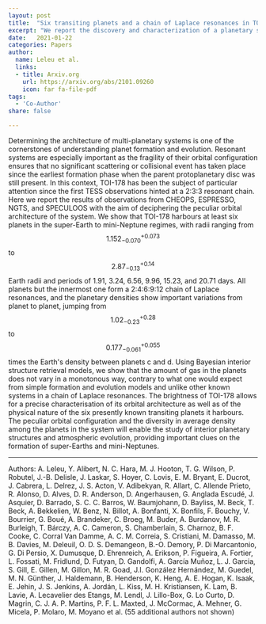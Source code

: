 ```yaml
---
layout: post
title:  "Six transiting planets and a chain of Laplace resonances in TOI-178"
excerpt: "We report the discovery and characterization of a planetary system in which five of the six planets are in Laplace resonance."
date:   2021-01-22
categories: Papers
author:
  name: Leleu et al.
  links:
  - title: Arxiv.org
    url: https://arxiv.org/abs/2101.09260
    icon: far fa-file-pdf
tags:
  - 'Co-Author'
share: false

---
```

Determining the architecture of multi-planetary systems is one of the cornerstones of understanding planet formation and evolution. Resonant systems are especially important as the fragility of their orbital configuration ensures that no significant scattering or collisional event has taken place since the earliest formation phase when the parent protoplanetary disc was still present. In this context, TOI-178 has been the subject of particular attention since the first TESS observations hinted at a 2:3:3 resonant chain. Here we report the results of observations from CHEOPS, ESPRESSO, NGTS, and SPECULOOS with the aim of deciphering the peculiar orbital architecture of the system. We show that TOI-178 harbours at least six planets in the super-Earth to mini-Neptune regimes, with radii ranging from $$1.152_{-0.070}^{+0.073}$$ to $$2.87_{-0.13}^{+0.14}$$ Earth radii and periods of 1.91, 3.24, 6.56, 9.96, 15.23, and 20.71 days. All planets but the innermost one form a 2:4:6:9:12 chain of Laplace resonances, and the planetary densities show important variations from planet to planet, jumping from $$1.02^{+0.28}_{-0.23}$$ to $$0.177^{+0.055}_{-0.061}$$ times the Earth's density between planets c and d. Using Bayesian interior structure retrieval models, we show that the amount of gas in the planets does not vary in a monotonous way, contrary to what one would expect from simple formation and evolution models and unlike other known systems in a chain of Laplace resonances. The brightness of TOI-178 allows for a precise characterisation of its orbital architecture as well as of the physical nature of the six presently known transiting planets it harbours. The peculiar orbital configuration and the diversity in average density among the planets in the system will enable the study of interior planetary structures and atmospheric evolution, providing important clues on the formation of super-Earths and mini-Neptunes.     

---

Authors: A. Leleu, Y. Alibert, N. C. Hara, M. J. Hooton, T. G. Wilson, P. Robutel, J.-B. Delisle, J. Laskar, S. Hoyer, C. Lovis, E. M. Bryant, E. Ducrot, J. Cabrera, L. Delrez, J. S. Acton, V. Adibekyan, R. Allart, C. Allende Prieto, R. Alonso, D. Alves, D. R. Anderson, D. Angerhausen, G. Anglada Escudé, J. Asquier, D. Barrado, S. C. C. Barros, W. Baumjohann, D. Bayliss, M. Beck, T. Beck, A. Bekkelien, W. Benz, N. Billot, A. Bonfanti, X. Bonfils, F. Bouchy, V. Bourrier, G. Boué, A. Brandeker, C. Broeg, M. Buder, A. Burdanov, M. R. Burleigh, T. Bárczy, A. C. Cameron, S. Chamberlain, S. Charnoz, B. F. Cooke, C. Corral Van Damme, A. C. M. Correia, S. Cristiani, M. Damasso, M. B. Davies, M. Deleuil, O. D. S. Demangeon, B.-O. Demory, P. Di Marcantonio, G. Di Persio, X. Dumusque, D. Ehrenreich, A. Erikson, P. Figueira, A. Fortier, L. Fossati, M. Fridlund, D. Futyan, D. Gandolfi, A. García Muñoz, L. J. Garcia, S. Gill, E. Gillen, M. Gillon, M. R. Goad, J.I. González Hernández, M. Guedel, M. N. Günther, J. Haldemann, B. Henderson, K. Heng, A. E. Hogan, K. Isaak, E. Jehin, J. S. Jenkins, A. Jordán, L. Kiss, M. H. Kristiansen, K. Lam, B. Lavie, A. Lecavelier des Etangs, M. Lendl, J. Lillo-Box, G. Lo Curto, D. Magrin, C. J. A. P. Martins, P. F. L. Maxted, J. McCormac, A. Mehner, G. Micela, P. Molaro, M. Moyano et al. (55 additional authors not shown)
